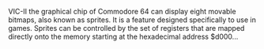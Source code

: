 VIC-II the graphical chip of Commodore 64 can display eight movable bitmaps, also known as sprites. It is a feature designed specifically to use in games. Sprites can be controlled by the set of registers that are mapped directly onto the memory starting at the hexadecimal address $d000...